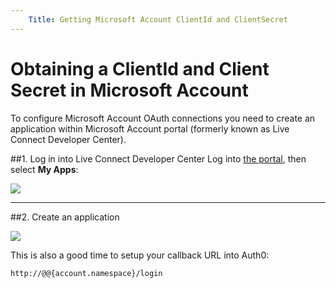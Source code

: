 ```yaml
---
	Title: Getting Microsoft Account ClientId and ClientSecret
---
```


# Obtaining a ClientId and Client Secret in Microsoft Account

To configure Microsoft Account OAuth connections you need to create an application within Microsoft Account portal (formerly known as Live Connect Developer Center). 

##1. Log in into Live Connect Developer Center
Log into [the portal](http://msdn.microsoft.com/en-us/live/ff519582), then select __My Apps__:

![](img/ma-portal-1.png)

---

##2. Create an application

![](img/ma-portal-2.png)

This is also a good time to setup your callback URL into Auth0:

	http://@@{account.namespace}/login
